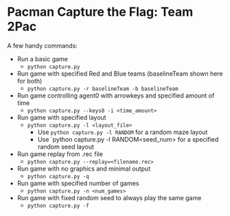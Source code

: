 # Pacman Capture the Flag: Team 2Pac

A few handy commands:
* Run a basic game
  * `python capture.py`
* Run game with specified Red and Blue teams (baselineTeam shown here for both)
  * `python capture.py -r baselineTeam -b baselineTeam`
* Run game controlling agent0 with arrowkeys and specified amount of time
  * `python capture.py --keys0 -i <time_amount>`
* Run game with specified layout
  * `python capture.py -l <layout_file>`
    * Use `python capture.py -l RANDOM` for a random maze layout
    * Use `python capture.py -l RANDOM<seed_num> for a specified random seed layout
* Run game replay from .rec file
  * `python capture.py --replay=<filename.rec>`
* Run game with no graphics and minimal output
  * `python capture.py -q`
* Run game with specified number of games
  * `python capture.py -n <num_games>`
* Run game with fixed random seed to always play the same game
  * `python capture.py -f`
